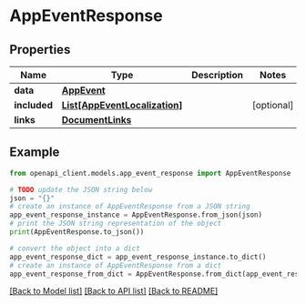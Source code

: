 # AppEventResponse


## Properties

Name | Type | Description | Notes
------------ | ------------- | ------------- | -------------
**data** | [**AppEvent**](AppEvent.md) |  | 
**included** | [**List[AppEventLocalization]**](AppEventLocalization.md) |  | [optional] 
**links** | [**DocumentLinks**](DocumentLinks.md) |  | 

## Example

```python
from openapi_client.models.app_event_response import AppEventResponse

# TODO update the JSON string below
json = "{}"
# create an instance of AppEventResponse from a JSON string
app_event_response_instance = AppEventResponse.from_json(json)
# print the JSON string representation of the object
print(AppEventResponse.to_json())

# convert the object into a dict
app_event_response_dict = app_event_response_instance.to_dict()
# create an instance of AppEventResponse from a dict
app_event_response_from_dict = AppEventResponse.from_dict(app_event_response_dict)
```
[[Back to Model list]](../README.md#documentation-for-models) [[Back to API list]](../README.md#documentation-for-api-endpoints) [[Back to README]](../README.md)


